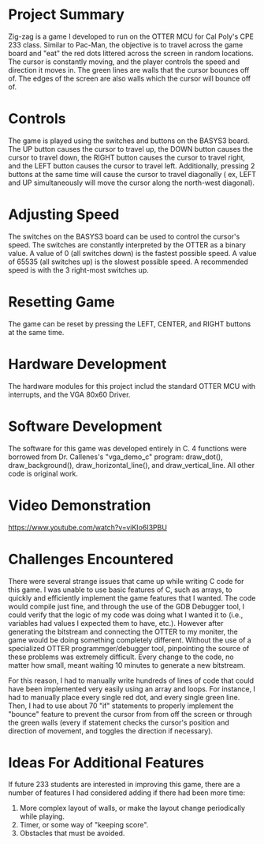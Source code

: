 # Project Summary

Zig-zag is a game I developed to run on the OTTER MCU for Cal Poly's CPE 233 class. Similar to Pac-Man, the objective is to travel across the game board and "eat" the red dots littered across the screen in random locations. The cursor is constantly moving, and the player controls the speed and direction it moves in. The green lines are walls that the cursor bounces off of. The edges of the screen are also walls which the cursor will bounce off of.

# Controls

The game is played using the switches and buttons on the BASYS3 board. The UP button causes the cursor to travel up, the DOWN button causes the cursor to travel down, the RIGHT button causes the cursor to travel right, and the LEFT button causes the cursor to travel left. Additionally, pressing 2 buttons at the same time will cause the cursor to travel diagonally ( ex, LEFT and UP simultaneously will move the cursor along the north-west diagonal).

# Adjusting Speed

The switches on the BASYS3 board can be used to control the cursor's speed. The switches are constantly interpreted by the OTTER as a binary value. A value of 0 (all switches down) is the fastest possible speed. A value of 65535 (all switches up) is the slowest possible speed. A recommended speed is with the 3 right-most switches up.

# Resetting Game

The game can be reset by pressing the LEFT, CENTER, and RIGHT buttons at the same time.

# Hardware Development

The hardware modules for this project includ the standard OTTER MCU with interrupts, and the VGA 80x60 Driver.

# Software Development

The software for this game was developed entirely in C. 4 functions were borrowed from Dr. Callenes's "vga_demo_c" program: draw_dot(), draw_background(), draw_horizontal_line(), and draw_vertical_line. All other code is original work.

# Video Demonstration

https://www.youtube.com/watch?v=viKIo6I3PBU

# Challenges Encountered

There were several strange issues that came up while writing C code for this game. I was unable to use basic features of C, such as arrays, to quickly and efficiently implement the game features that I wanted. The code would compile just fine, and through the use of the GDB Debugger tool, I could verify that the logic of my code was doing what I wanted it to (i.e., variables had values I expected them to have, etc.). However after generating the bitstream and connecting the OTTER to my moniter, the game would be doing something completely different. Without the use of a specialized OTTER programmger/debugger tool, pinpointing the source of these problems was extremely difficult. Every change to the code, no matter how small, meant waiting 10 minutes to generate a new bitstream.

For this reason, I had to manually write hundreds of lines of code that could have been implemented very easily using an array and loops. For instance, I had to manually place every single red dot, and every single green line. Then, I had to use about 70 "if" statements to properly implement the "bounce" feature to prevent the cursor from from off the screen or through the green walls (every if statement checks the cursor's position and direction of movement, and toggles the direction if necessary).

# Ideas For Additional Features

If future 233 students are interested in improving this game, there are a number of features I had considered adding if there had been more time:
1. More complex layout of walls, or make the layout change periodically while playing.
2. Timer, or some way of "keeping score".
3. Obstacles that must be avoided.
